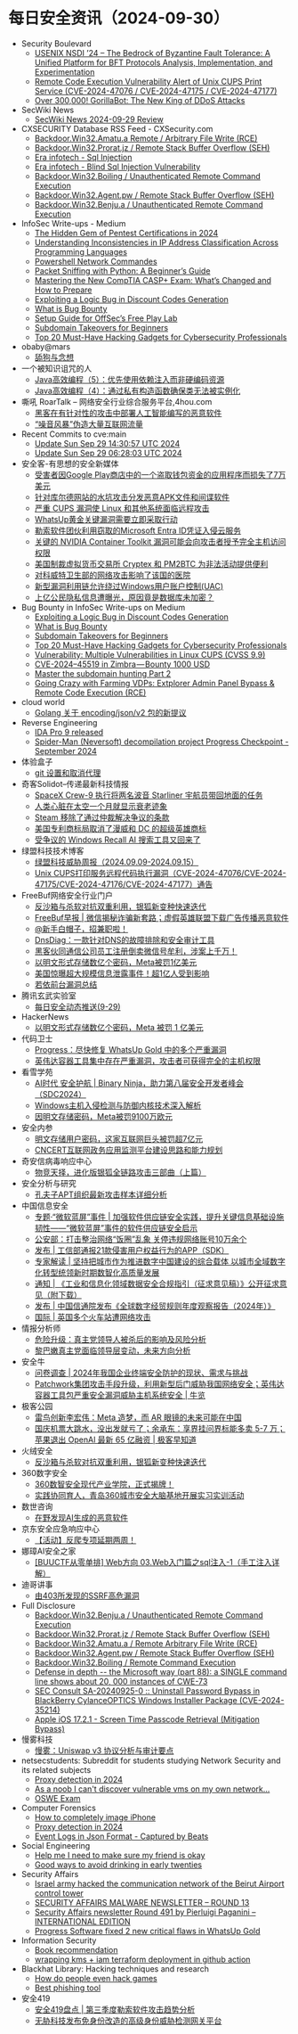 # 每日安全资讯（2024-09-30）

- Security Boulevard
  - [USENIX NSDI ’24 – The Bedrock of Byzantine Fault Tolerance: A Unified Platform for BFT Protocols Analysis, Implementation, and Experimentation](https://securityboulevard.com/2024/09/usenix-nsdi-24-the-bedrock-of-byzantine-fault-tolerance-a-unified-platform-for-bft-protocols-analysis-implementation-and-experimentation/)
  - [Remote Code Execution Vulnerability Alert of Unix CUPS Print Service (CVE-2024-47076 / CVE-2024-47175 / CVE-2024-47177)](https://securityboulevard.com/2024/09/remote-code-execution-vulnerability-alert-of-unix-cups-print-service-cve-2024-47076-cve-2024-47175-cve-2024-47177/)
  - [Over 300,000! GorillaBot: The New King of DDoS Attacks](https://securityboulevard.com/2024/09/over-300000-gorillabot-the-new-king-of-ddos-attacks/)
- SecWiki News
  - [SecWiki News 2024-09-29 Review](http://www.sec-wiki.com/?2024-09-29)
- CXSECURITY Database RSS Feed - CXSecurity.com
  - [Backdoor.Win32.Amatu.a Remote  / Arbitrary File Write (RCE)](https://cxsecurity.com/issue/WLB-2024090048)
  - [Backdoor.Win32.Prorat.jz  / Remote Stack Buffer Overflow (SEH)](https://cxsecurity.com/issue/WLB-2024090047)
  - [Era infotech - Sql Injection](https://cxsecurity.com/issue/WLB-2024090046)
  - [Era infotech - Blind Sql Injection Vulnerability](https://cxsecurity.com/issue/WLB-2024090045)
  - [Backdoor.Win32.Boiling  / Unauthenticated Remote Command Execution](https://cxsecurity.com/issue/WLB-2024090044)
  - [Backdoor.Win32.Agent.pw  / Remote Stack Buffer Overflow (SEH)](https://cxsecurity.com/issue/WLB-2024090043)
  - [Backdoor.Win32.Benju.a  / Unauthenticated Remote Command Execution](https://cxsecurity.com/issue/WLB-2024090042)
- InfoSec Write-ups - Medium
  - [The Hidden Gem of Pentest Certifications in 2024](https://infosecwriteups.com/the-hidden-gem-of-pentest-certifications-in-2024-67fa7a5b57cc?source=rss----7b722bfd1b8d---4)
  - [Understanding Inconsistencies in IP Address Classification Across Programming Languages](https://infosecwriteups.com/understanding-inconsistencies-in-ip-address-classification-across-programming-languages-19b2645b10a9?source=rss----7b722bfd1b8d---4)
  - [Powershell Network Commandes](https://infosecwriteups.com/powershell-network-commandes-63bf4f612ef9?source=rss----7b722bfd1b8d---4)
  - [Packet Sniffing with Python: A Beginner’s Guide](https://infosecwriteups.com/packet-sniffing-with-python-a-beginners-guide-7d4e749d80a3?source=rss----7b722bfd1b8d---4)
  - [Mastering the New CompTIA CASP+ Exam: What’s Changed and How to Prepare](https://infosecwriteups.com/mastering-the-new-comptia-casp-exam-whats-changed-and-how-to-prepare-81c1f75d1985?source=rss----7b722bfd1b8d---4)
  - [Exploiting a Logic Bug in Discount Codes Generation](https://infosecwriteups.com/exploiting-a-logic-bug-in-discount-code-generation-a7f624bb396f?source=rss----7b722bfd1b8d---4)
  - [What is Bug Bounty](https://infosecwriteups.com/what-is-bug-bounty-fc9fe6a73e16?source=rss----7b722bfd1b8d---4)
  - [Setup Guide for OffSec’s Free Play Lab](https://infosecwriteups.com/setup-guide-for-offsecs-free-play-lab-da9bfd004674?source=rss----7b722bfd1b8d---4)
  - [Subdomain Takeovers for Beginners](https://infosecwriteups.com/subdomain-takeovers-for-beginners-a51ed74db543?source=rss----7b722bfd1b8d---4)
  - [Top 20 Must-Have Hacking Gadgets for Cybersecurity Professionals](https://infosecwriteups.com/top-20-must-have-hacking-gadgets-for-cybersecurity-professionals-bec4dfe896cf?source=rss----7b722bfd1b8d---4)
- obaby@mars
  - [舔狗与念想](https://h4ck.org.cn/2024/09/18237)
- 一个被知识诅咒的人
  - [Java高效编程（5）：优先使用依赖注入而非硬编码资源](https://blog.csdn.net/nokiaguy/article/details/142619591)
  - [Java高效编程（4）：通过私有构造函数确保类无法被实例化](https://blog.csdn.net/nokiaguy/article/details/142619462)
- 嘶吼 RoarTalk – 网络安全行业综合服务平台,4hou.com
  - [黑客在有针对性的攻击中部署人工智能编写的恶意软件](https://www.4hou.com/posts/YZM0)
  - [“噪音风暴”伪造大量互联网流量](https://www.4hou.com/posts/gy29)
- Recent Commits to cve:main
  - [Update Sun Sep 29 14:30:57 UTC 2024](https://github.com/trickest/cve/commit/6107d30bcb46b17cdd930d51b6caaafffcb0d2a5)
  - [Update Sun Sep 29 06:28:03 UTC 2024](https://github.com/trickest/cve/commit/71938276fa511d952c3f542271d02ffcba925824)
- 安全客-有思想的安全新媒体
  - [受害者因Google Play商店中的一个盗取钱包资金的应用程序而损失了7万美元](https://www.anquanke.com/post/id/300515)
  - [针对库尔德网站的水坑攻击分发恶意APK文件和间谍软件](https://www.anquanke.com/post/id/300519)
  - [严重 CUPS 漏洞使 Linux 和其他系统面临远程攻击](https://www.anquanke.com/post/id/300521)
  - [WhatsUp黄金关键漏洞需要立即采取行动](https://www.anquanke.com/post/id/300524)
  - [勒索软件团伙利用窃取的Microsoft Entra ID凭证入侵云服务](https://www.anquanke.com/post/id/300526)
  - [关键的 NVIDIA Container Toolkit 漏洞可能会向攻击者授予完全主机访问权限](https://www.anquanke.com/post/id/300528)
  - [美国制裁虚拟货币交易所 Cryptex 和 PM2BTC 为非法活动提供便利](https://www.anquanke.com/post/id/300531)
  - [对科威特卫生部的网络攻击影响了该国的医院](https://www.anquanke.com/post/id/300533)
  - [新型漏洞利用链允许绕过Windows用户账户控制(UAC)](https://www.anquanke.com/post/id/300536)
  - [上亿公民隐私信息遭曝光，原因竟是数据库未加密？](https://www.anquanke.com/post/id/300539)
- Bug Bounty in InfoSec Write-ups on Medium
  - [Exploiting a Logic Bug in Discount Codes Generation](https://infosecwriteups.com/exploiting-a-logic-bug-in-discount-code-generation-a7f624bb396f?source=rss----7b722bfd1b8d--bug_bounty)
  - [What is Bug Bounty](https://infosecwriteups.com/what-is-bug-bounty-fc9fe6a73e16?source=rss----7b722bfd1b8d--bug_bounty)
  - [Subdomain Takeovers for Beginners](https://infosecwriteups.com/subdomain-takeovers-for-beginners-a51ed74db543?source=rss----7b722bfd1b8d--bug_bounty)
  - [Top 20 Must-Have Hacking Gadgets for Cybersecurity Professionals](https://infosecwriteups.com/top-20-must-have-hacking-gadgets-for-cybersecurity-professionals-bec4dfe896cf?source=rss----7b722bfd1b8d--bug_bounty)
  - [Vulnerability: Multiple Vulnerabilities in Linux CUPS (CVSS 9.9)](https://infosecwriteups.com/vulnerability-multiple-vulnerabilities-in-linux-cups-cvss-9-9-49dbdcd73cb0?source=rss----7b722bfd1b8d--bug_bounty)
  - [CVE-2024–45519 in Zimbra — Bounty 1000 USD](https://infosecwriteups.com/cve-2024-45519-in-zimbra-bounty-1000-usd-0304b2a813f3?source=rss----7b722bfd1b8d--bug_bounty)
  - [Master the subdomain hunting Part 2](https://infosecwriteups.com/master-the-subdomain-hunting-part-2-dea0ee035019?source=rss----7b722bfd1b8d--bug_bounty)
  - [Going Crazy with Farming VDPs: Extplorer Admin Panel Bypass & Remote Code Execution (RCE)](https://infosecwriteups.com/going-crazy-with-farming-vdps-extplorer-admin-panel-bypass-remote-code-execution-rce-ed6ae27bbce9?source=rss----7b722bfd1b8d--bug_bounty)
- cloud world
  - [Golang 关于 encoding/json/v2 包的新提议](https://cloudsjhan.github.io/2024/09/29/Golang-%E5%85%B3%E4%BA%8E-encoding-json-v2-%E5%8C%85%E7%9A%84%E6%96%B0%E6%8F%90%E8%AE%AE/)
- Reverse Engineering
  - [IDA Pro 9 released](https://www.reddit.com/r/ReverseEngineering/comments/1fsfz4r/ida_pro_9_released/)
  - [Spider-Man (Neversoft) decompilation project Progress Checkpoint - September 2024](https://www.reddit.com/r/ReverseEngineering/comments/1fs898f/spiderman_neversoft_decompilation_project/)
- 体验盒子
  - [git 设置和取消代理](https://www.uedbox.com/post/69715/)
- 奇客Solidot–传递最新科技情报
  - [SpaceX Crew-9 执行将两名波音 Starliner 宇航员带回地面的任务](https://www.solidot.org/story?sid=79377)
  - [人类心脏在太空一个月就显示衰老迹象](https://www.solidot.org/story?sid=79376)
  - [Steam 移除了通过仲裁解决争议的条款](https://www.solidot.org/story?sid=79375)
  - [美国专利商标局取消了漫威和 DC 的超级英雄商标](https://www.solidot.org/story?sid=79374)
  - [受争议的 Windows Recall AI 搜索工具又回来了](https://www.solidot.org/story?sid=79373)
- 绿盟科技技术博客
  - [绿盟科技威胁周报（2024.09.09-2024.09.15）](https://blog.nsfocus.net/weeklyreport202438/)
  - [Unix CUPS打印服务远程代码执行漏洞（CVE-2024-47076/CVE-2024-47175/CVE-2024-47176/CVE-2024-47177）通告](https://blog.nsfocus.net/unix-cupscve-2024-47076-cve-2024-47175-cve-2024-47176-cve-2024-47177/)
- FreeBuf网络安全行业门户
  - [反沙箱与杀软对抗双重利用，银狐新变种快速迭代](https://www.freebuf.com/articles/others-articles/412057.html)
  - [FreeBuf早报 | 微信揭秘诈骗新套路；虚假英雄联盟下载广告传播恶意软件](https://www.freebuf.com/news/412028.html)
  - [@新手白帽子，招兼职啦！](https://www.freebuf.com/articles/others-articles/412026.html)
  - [DnsDiag：一款针对DNS的故障排除和安全审计工具](https://www.freebuf.com/sectool/412020.html)
  - [黑客伙同通信公司员工注册倒卖微信号牟利，涉案上千万！](https://www.freebuf.com/news/412017.html)
  - [以明文形式存储数亿个密码，Meta被罚1亿美元](https://www.freebuf.com/articles/412005.html)
  - [美国惊曝超大规模信息泄露事件！超1亿人受到影响](https://www.freebuf.com/news/411989.html)
  - [若依前台漏洞总结](https://www.freebuf.com/articles/web/411980.html)
- 腾讯玄武实验室
  - [每日安全动态推送(9-29)](https://mp.weixin.qq.com/s?__biz=MzA5NDYyNDI0MA==&mid=2651959813&idx=1&sn=e9042b14f1eb8d4b7f6e43909c3b1810&chksm=8baed29abcd95b8ca1299df519973f26d4cdaf9036ac1ca1d85d49d33122232f07984c44431e&scene=58&subscene=0#rd)
- HackerNews
  - [以明文形式存储数亿个密码，Meta 被罚 1 亿美元](https://hackernews.cc/archives/55625)
- 代码卫士
  - [Progress：尽快修复 WhatsUp Gold 中的多个严重漏洞](https://mp.weixin.qq.com/s?__biz=MzI2NTg4OTc5Nw==&mid=2247520960&idx=1&sn=919fb43b3860018ef3997b0e4159dee6&chksm=ea94a3aadde32abc1b1672f51c4f96ac9221aa568d099da519cf4bbabc756923465716a0ad6e&scene=58&subscene=0#rd)
  - [英伟达容器工具集中存在严重漏洞，攻击者可获得完全的主机权限](https://mp.weixin.qq.com/s?__biz=MzI2NTg4OTc5Nw==&mid=2247520960&idx=2&sn=245f37b0bdb6b7db64b1b5f20c65a6d8&chksm=ea94a3aadde32abc108ecad23597f05291d6371f5eedbb64d286868f3aaa0f5a360d87b3c36b&scene=58&subscene=0#rd)
- 看雪学苑
  - [AI时代 安全护航 | Binary Ninja，助力第八届安全开发者峰会（SDC2024）](https://mp.weixin.qq.com/s?__biz=MjM5NTc2MDYxMw==&mid=2458577000&idx=1&sn=ac32ed92a7f851cb8b23dcc39fc6a273&chksm=b18dd8e286fa51f478f6af722dd41ea6656a064f7f7a1bfd235272771313c3661696b4e51cf8&scene=58&subscene=0#rd)
  - [Windows主机入侵检测与防御内核技术深入解析](https://mp.weixin.qq.com/s?__biz=MjM5NTc2MDYxMw==&mid=2458577000&idx=2&sn=f94e3e98e97a72a8b504d5ff220577ef&chksm=b18dd8e286fa51f49dc2e5d7871085a81a8f5296740d5c865e21a280a21d30c64f660cc5e5fe&scene=58&subscene=0#rd)
  - [因明文存储密码，Meta被罚9100万欧元](https://mp.weixin.qq.com/s?__biz=MjM5NTc2MDYxMw==&mid=2458577000&idx=3&sn=3973ba3f6b5c8a80ce02eec4a7120127&chksm=b18dd8e286fa51f4c4b187d706e578435375035f3f571e5139afc160527cde69a1928dc0a52e&scene=58&subscene=0#rd)
- 安全内参
  - [明文存储用户密码，这家互联网巨头被罚超7亿元](https://mp.weixin.qq.com/s?__biz=MzI4NDY2MDMwMw==&mid=2247512722&idx=1&sn=2b371722494b23f4a0a4c6a21ec50f20&chksm=ebfaf5b2dc8d7ca476b16af106bb8be700b21feff90f5b48c4800a3e444ee8e8c38566069e50&scene=58&subscene=0#rd)
  - [CNCERT互联网政务应用监测平台建设思路和能力规划](https://mp.weixin.qq.com/s?__biz=MzI4NDY2MDMwMw==&mid=2247512722&idx=2&sn=a1859312f6f452a914417c3fa481bb52&chksm=ebfaf5b2dc8d7ca4935956fd107e076e4fb1d660e072f8bf771eae3bb890492d9e60fc17bda7&scene=58&subscene=0#rd)
- 奇安信病毒响应中心
  - [物竞天择，进化版银狐全链路攻击三部曲（上篇）](https://mp.weixin.qq.com/s?__biz=MzI5Mzg5MDM3NQ==&mid=2247497179&idx=1&sn=0b9ea1453d41d21c16264713023b6558&chksm=ec6985f3db1e0ce5604ac790451689e63dcd9c83e4a3982d53975e8d5002df0ccc801c6a0fda&scene=58&subscene=0#rd)
- 安全分析与研究
  - [孔夫子APT组织最新攻击样本详细分析](https://mp.weixin.qq.com/s?__biz=MzA4ODEyODA3MQ==&mid=2247488966&idx=1&sn=896c8b93ebaf490a335a756e530fa1e8&chksm=902fbaeea75833f820a27bcb79b501d3451be6f2b45d9640a69897ef241a6b652fa1524d3284&scene=58&subscene=0#rd)
- 中国信息安全
  - [专题·“微软蓝屏”事件 | 加强软件供应链安全实践，提升关键信息基础设施韧性——“微软蓝屏”事件的软件供应链安全启示](https://mp.weixin.qq.com/s?__biz=MzA5MzE5MDAzOA==&mid=2664226414&idx=1&sn=b9bb6977af57bdc44089280aac15bf5d&chksm=8b59dc97bc2e5581dab5050e3e5164a0a38778fff99109e4b85ee9ffb6a1817556cf6196f24b&scene=58&subscene=0#rd)
  - [公安部：打击整治网络“饭圈”乱象 关停违规网络账号10万余个](https://mp.weixin.qq.com/s?__biz=MzA5MzE5MDAzOA==&mid=2664226414&idx=2&sn=3075668e49c59c67d40411ef38a3765f&chksm=8b59dc97bc2e5581fce08d9c457d2d7a456ed41cd4001b01c3f37da70c73144392d680dd23ed&scene=58&subscene=0#rd)
  - [发布 | 工信部通报21款侵害用户权益行为的APP（SDK）](https://mp.weixin.qq.com/s?__biz=MzA5MzE5MDAzOA==&mid=2664226414&idx=3&sn=7eca43c2f160c167fbff4059de32ecbe&chksm=8b59dc97bc2e558115e3377f6ef32f55437cea6d86f2146ad4358f5c119391c991a0d0297fcd&scene=58&subscene=0#rd)
  - [专家解读 | 坚持把城市作为推进数字中国建设的综合载体 以城市全域数字化转型统领新时期数智化高质量发展](https://mp.weixin.qq.com/s?__biz=MzA5MzE5MDAzOA==&mid=2664226414&idx=4&sn=26f96dc9949417fc7fa36ab1ff49b810&chksm=8b59dc97bc2e558109e8c428cba86869e5c6345b4ca5785decd27297a066e52410ee7c5f001e&scene=58&subscene=0#rd)
  - [通知 | 《工业和信息化领域数据安全合规指引（征求意见稿）》公开征求意见（附下载）](https://mp.weixin.qq.com/s?__biz=MzA5MzE5MDAzOA==&mid=2664226414&idx=5&sn=3f9d2c73ddc1046091ec56f3869a00c4&chksm=8b59dc97bc2e5581f70fdeb9017cba380918d867003cdbf6aa05882e86aaac9c98a5a43fbed4&scene=58&subscene=0#rd)
  - [发布 | 中国信通院发布《全球数字经贸规则年度观察报告（2024年）》](https://mp.weixin.qq.com/s?__biz=MzA5MzE5MDAzOA==&mid=2664226414&idx=6&sn=dfe4eed626f3ea7f46875228e4d85a5c&chksm=8b59dc97bc2e5581455a18f84bd57cc2e0bc1017171e5f460ff08288046df81805b100d5289b&scene=58&subscene=0#rd)
  - [国际 | 英国多个火车站遭网络攻击](https://mp.weixin.qq.com/s?__biz=MzA5MzE5MDAzOA==&mid=2664226414&idx=7&sn=9933db86721799b93cd8e4e755830c9c&chksm=8b59dc97bc2e55816f1f6912e1ca53baed0ae608887d141950296d4ce81d9f0200f8553bd0ba&scene=58&subscene=0#rd)
- 情报分析师
  - [危险升级：真主党领导人被杀后的影响及风险分析](https://mp.weixin.qq.com/s?__biz=MzA3Mjc1MTkwOA==&mid=2650555796&idx=1&sn=0315c3949ce50dea82a0757d664fac90&chksm=87116bdfb066e2c97f7c8047f8962da42e91d71556dd94801bc0d3eb5e865889aee98f566ae2&scene=58&subscene=0#rd)
  - [黎巴嫩真主党面临领导层变动，未来方向分析](https://mp.weixin.qq.com/s?__biz=MzA3Mjc1MTkwOA==&mid=2650555796&idx=2&sn=e0790792de0d8e81b02e0fdccd30d2ba&chksm=87116bdfb066e2c953e93960d598954324b1252fa00f34a8b2b0b2ca2ca80c8201a3f0b5b75f&scene=58&subscene=0#rd)
- 安全牛
  - [问卷调查 | 2024年我国企业终端安全防护的现状、需求与挑战](https://mp.weixin.qq.com/s?__biz=MjM5Njc3NjM4MA==&mid=2651132386&idx=1&sn=a05246178fc29d1e58276b8f28ac9a1e&chksm=bd15a1318a622827998a663f0227480ec192cab5e55c59d564f87265ecd39b8ed6a1c8101331&scene=58&subscene=0#rd)
  - [Patchwork集团攻击手段升级，利用新型后门威胁我国网络安全；英伟达容器工具包严重安全漏洞威胁主机系统安全 | 牛览](https://mp.weixin.qq.com/s?__biz=MjM5Njc3NjM4MA==&mid=2651132386&idx=2&sn=474202fb0308842c0b28c6ad93793beb&chksm=bd15a1318a6228275f9c84a220df913ebc76eb922b7086a1fc26b9862b297c3f545cbe6bcb0d&scene=58&subscene=0#rd)
- 极客公园
  - [雷鸟创新李宏伟：Meta 造梦，而 AR 眼镜的未来可能在中国](https://mp.weixin.qq.com/s?__biz=MTMwNDMwODQ0MQ==&mid=2653056010&idx=1&sn=5d44022e2f5e2d9458974fb68392c9f4&chksm=7e5711bc492098aa7210c262a145869c8255f7e2e895e8b6fe0cf5a32999b847f093608f6f16&scene=58&subscene=0#rd)
  - [国庆机票大跳水，没出发就亏了；余承东：享界挂问界标能多卖 5-7 万；苹果退出 OpenAI 最新 65 亿融资 | 极客早知道](https://mp.weixin.qq.com/s?__biz=MTMwNDMwODQ0MQ==&mid=2653055929&idx=1&sn=e727ea63643bf2b09e67b60717c0087b&chksm=7e57160f49209f19d722a65385ade4e0d755b23004f3d532085e8d51bfa7c622d20c57d59953&scene=58&subscene=0#rd)
- 火绒安全
  - [反沙箱与杀软对抗双重利用，银狐新变种快速迭代](https://mp.weixin.qq.com/s?__biz=MzI3NjYzMDM1Mg==&mid=2247520116&idx=1&sn=4c494ebc1f5d3f7bfd888cd7931ae29a&chksm=eb70514bdc07d85d981016a7b85d68e9d32bc10be95326933db6ab26ebb8a2e4dd44525b6c32&scene=58&subscene=0#rd)
- 360数字安全
  - [360数智安全现代产业学院，正式揭牌！](https://mp.weixin.qq.com/s?__biz=MzA4MTg0MDQ4Nw==&mid=2247575815&idx=1&sn=8da0a61e27fc6767b543196ecd8cd791&chksm=9f8d390fa8fab019086f05493480975a8993b3b690cab42b62fa80785d6f36126ea5e8902bc1&scene=58&subscene=0#rd)
  - [实践协同育人，青岛360城市安全大脑基地开展实习实训活动](https://mp.weixin.qq.com/s?__biz=MzA4MTg0MDQ4Nw==&mid=2247575815&idx=2&sn=c9a246fbbefa6db5853032afc06ca4c5&chksm=9f8d390fa8fab0193d524f556afbbd04152f24a1811c99331a422f576e8714e8210ca8b2fdbb&scene=58&subscene=0#rd)
- 数世咨询
  - [在野发现AI生成的恶意软件](https://mp.weixin.qq.com/s?__biz=MzkxNzA3MTgyNg==&mid=2247518455&idx=1&sn=3c3314233a3682deeda4b4f1eec09c96&chksm=c144fa4af633735cb7fa5f1e39ba1a84f7caff8a4b9b58330961d188a5c919de8952a31138aa&scene=58&subscene=0#rd)
- 京东安全应急响应中心
  - [【活动】反爬专项延期两周！](https://mp.weixin.qq.com/s?__biz=MjM5OTk2MTMxOQ==&mid=2727838682&idx=1&sn=e58779645fb0f33105f40ef6bea3bd25&chksm=80505452b727dd444f07725a81016dcc365fad299c2c3eb022ff0ec61d27c0893fb99140cd33&scene=58&subscene=0#rd)
- 娜璋AI安全之家
  - [[BUUCTF从零单排] Web方向 03.Web入门篇之sql注入-1（手工注入详解）](https://mp.weixin.qq.com/s?__biz=Mzg5MTM5ODU2Mg==&mid=2247500807&idx=1&sn=0979c2940dfb73a056927aab2d72e141&chksm=cfcf74caf8b8fddcfa9a83c6b75ffdc1aeb654887614882cffdc03e035adadb7e53674b0b3c7&scene=58&subscene=0#rd)
- 迪哥讲事
  - [由403所发现的SSRF高危漏洞](https://mp.weixin.qq.com/s?__biz=MzIzMTIzNTM0MA==&mid=2247495980&idx=1&sn=3836d926af7f7a250ab81bb9cc036cbb&chksm=e8a5fb4fdfd2725902b8f15a8ac5c96133a29105f8175c5c833bf2b84988af37080230c81532&scene=58&subscene=0#rd)
- Full Disclosure
  - [Backdoor.Win32.Benju.a / Unauthenticated Remote Command	Execution](https://seclists.org/fulldisclosure/2024/Sep/58)
  - [Backdoor.Win32.Prorat.jz / Remote Stack Buffer Overflow (SEH)](https://seclists.org/fulldisclosure/2024/Sep/57)
  - [Backdoor.Win32.Amatu.a / Remote Arbitrary File Write (RCE)](https://seclists.org/fulldisclosure/2024/Sep/56)
  - [Backdoor.Win32.Agent.pw / Remote Stack Buffer Overflow (SEH)](https://seclists.org/fulldisclosure/2024/Sep/55)
  - [Backdoor.Win32.Boiling / Remote Command Execution](https://seclists.org/fulldisclosure/2024/Sep/54)
  - [Defense in depth -- the Microsoft way (part 88): a SINGLE	command line shows about 20, 000 instances of CWE-73](https://seclists.org/fulldisclosure/2024/Sep/53)
  - [SEC Consult SA-20240925-0 :: Uninstall Password Bypass in BlackBerry CylanceOPTICS Windows Installer Package (CVE-2024-35214)](https://seclists.org/fulldisclosure/2024/Sep/52)
  - [Apple iOS 17.2.1 - Screen Time Passcode Retrieval (Mitigation	Bypass)](https://seclists.org/fulldisclosure/2024/Sep/51)
- 慢雾科技
  - [慢雾：Uniswap v3 协议分析与审计要点](https://mp.weixin.qq.com/s?__biz=MzU4ODQ3NTM2OA==&mid=2247500440&idx=1&sn=e447aeff528fb5a5c96a3d88f2d31531&chksm=fddebc1fcaa9350964866990b32e3a928e3a6b76a9c39eabe7e8755c4bb47a03a15e48da678a&scene=58&subscene=0#rd)
- netsecstudents: Subreddit for students studying Network Security and its related subjects
  - [Proxy detection in 2024](https://www.reddit.com/r/netsecstudents/comments/1fsg1qk/proxy_detection_in_2024/)
  - [As a noob I can't discover vulnerable vms on my own network...](https://www.reddit.com/r/netsecstudents/comments/1fs3byo/as_a_noob_i_cant_discover_vulnerable_vms_on_my/)
  - [OSWE Exam](https://www.reddit.com/r/netsecstudents/comments/1fseyui/oswe_exam/)
- Computer Forensics
  - [How to completely image iPhone](https://www.reddit.com/r/computerforensics/comments/1fs5gkw/how_to_completely_image_iphone/)
  - [Proxy detection in 2024](https://www.reddit.com/r/computerforensics/comments/1fsg10q/proxy_detection_in_2024/)
  - [Event Logs in Json Format - Captured by Beats](https://www.reddit.com/r/computerforensics/comments/1fs7ml9/event_logs_in_json_format_captured_by_beats/)
- Social Engineering
  - [Help me I need to make sure my friend is okay](https://www.reddit.com/r/SocialEngineering/comments/1fs2ewl/help_me_i_need_to_make_sure_my_friend_is_okay/)
  - [Good ways to avoid drinking in early twenties](https://www.reddit.com/r/SocialEngineering/comments/1frzb7i/good_ways_to_avoid_drinking_in_early_twenties/)
- Security Affairs
  - [Israel army hacked the communication network of the Beirut Airport control tower](https://securityaffairs.com/169080/cyber-warfare-2/idf-hacked-beirut-airport-control-tower.html)
  - [SECURITY AFFAIRS MALWARE NEWSLETTER – ROUND 13](https://securityaffairs.com/169073/breaking-news/security-affairs-malware-newsletter-round-13.html)
  - [Security Affairs newsletter Round 491 by Pierluigi Paganini – INTERNATIONAL EDITION](https://securityaffairs.com/169063/breaking-news/security-affairs-newsletter-round-491-by-pierluigi-paganini-international-edition.html)
  - [Progress Software fixed 2 new critical flaws in WhatsUp Gold](https://securityaffairs.com/169056/security/progress-software-whatsup-gold-critical-bugs.html)
- Information Security
  - [Book recommendation](https://www.reddit.com/r/Information_Security/comments/1fsb11p/book_recommendation/)
  - [wrapping kms + iam terraform deployment in github action](https://www.reddit.com/r/Information_Security/comments/1fry60w/wrapping_kms_iam_terraform_deployment_in_github/)
- Blackhat Library: Hacking techniques and research
  - [How do people even hack games](https://www.reddit.com/r/blackhat/comments/1fseg96/how_do_people_even_hack_games/)
  - [Best phishing tool](https://www.reddit.com/r/blackhat/comments/1fsatbo/best_phishing_tool/)
- 安全419
  - [安全419盘点 | 第三季度勒索软件攻击趋势分析](https://mp.weixin.qq.com/s?__biz=MzUyMDQ4OTkyMg==&mid=2247542836&idx=1&sn=e74e3c76f2602e4f216e50f54f31eda6&chksm=f9ebf699ce9c7f8fb668e4134e59b5eca9473959c5321be121e57c57d1ddb4cda2f83d2c9db9&scene=58&subscene=0#rd)
  - [无胁科技发布免身份改造的高级身份威胁检测网关平台](https://mp.weixin.qq.com/s?__biz=MzUyMDQ4OTkyMg==&mid=2247542836&idx=3&sn=61008891758900818ebcfd97cdc6ce23&chksm=f9ebf699ce9c7f8f2e92684279164c96ec352094df1f0b0f673cd6ff2d86c727bbafcfac71a9&scene=58&subscene=0#rd)
